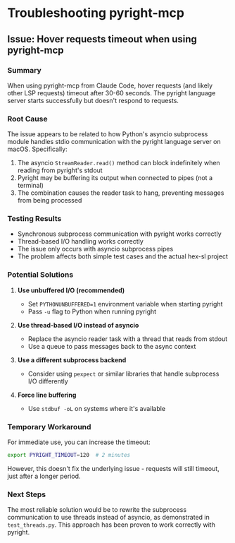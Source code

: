 # Troubleshooting pyright-mcp

## Issue: Hover requests timeout when using pyright-mcp

### Summary
When using pyright-mcp from Claude Code, hover requests (and likely other LSP requests) timeout after 30-60 seconds. The pyright language server starts successfully but doesn't respond to requests.

### Root Cause
The issue appears to be related to how Python's asyncio subprocess module handles stdio communication with the pyright language server on macOS. Specifically:

1. The asyncio `StreamReader.read()` method can block indefinitely when reading from pyright's stdout
2. Pyright may be buffering its output when connected to pipes (not a terminal)
3. The combination causes the reader task to hang, preventing messages from being processed

### Testing Results
- Synchronous subprocess communication with pyright works correctly
- Thread-based I/O handling works correctly  
- The issue only occurs with asyncio subprocess pipes
- The problem affects both simple test cases and the actual hex-sl project

### Potential Solutions

1. **Use unbuffered I/O (recommended)**
   - Set `PYTHONUNBUFFERED=1` environment variable when starting pyright
   - Pass `-u` flag to Python when running pyright

2. **Use thread-based I/O instead of asyncio**
   - Replace the asyncio reader task with a thread that reads from stdout
   - Use a queue to pass messages back to the async context

3. **Use a different subprocess backend**
   - Consider using `pexpect` or similar libraries that handle subprocess I/O differently

4. **Force line buffering**
   - Use `stdbuf -oL` on systems where it's available

### Temporary Workaround
For immediate use, you can increase the timeout:
```bash
export PYRIGHT_TIMEOUT=120  # 2 minutes
```

However, this doesn't fix the underlying issue - requests will still timeout, just after a longer period.

### Next Steps
The most reliable solution would be to rewrite the subprocess communication to use threads instead of asyncio, as demonstrated in `test_threads.py`. This approach has been proven to work correctly with pyright.